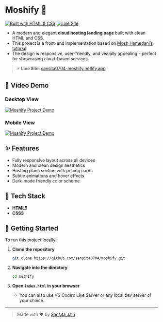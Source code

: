 # Moshify 🚀

[![Built with HTML & CSS](https://img.shields.io/badge/Built%20with-HTML%20%26%20CSS-orange?style=for-the-badge)](#)
[![Live Site](https://img.shields.io/badge/Live%20Site-Click%20Here-brightgreen?style=for-the-badge)](https://sansita0704-moshify.netlify.app)

-   A modern and elegant **cloud hosting landing page** built with clean HTML and CSS.
-   This project is a front-end implementation based on [Mosh Hamedani’s tutorial](https://codewithmosh.com/p/the-ultimate-html-css-part3).
-   The design is responsive, user-friendly, and visually appealing - perfect for showcasing cloud-based services.

> ⚡ **Live Site**: [sansita0704-moshify.netlify.app](https://sansita0704-moshify.netlify.app)

## 🎥 Video Demo

### Desktop View

[![Moshify Project Demo](https://img.youtube.com/vi/RHplrlISizw/maxresdefault.jpg)](https://youtu.be/RHplrlISizw)

### Mobile View

[![Moshify Project Demo](https://img.youtube.com/vi/B9PHJjIal_g/maxresdefault.jpg)](https://youtu.be/B9PHJjIal_g)

## ✨ Features

-   Fully responsive layout across all devices
-   Modern and clean design aesthetics
-   Hosting plans section with pricing cards
-   Subtle animations and hover effects
-   Dark-mode friendly color scheme

## 🔧 Tech Stack

-   **HTML5**
-   **CSS3**

## 🚀 Getting Started

To run this project locally:

1. **Clone the repository**

    ```bash
    git clone https://github.com/sansita0704/moshify.git
    ```

2. **Navigate into the directory**

    ```bash
    cd moshify
    ```

3. **Open `index.html` in your browser**
    - You can also use VS Code’s Live Server or any local dev server of your choice.

---

> Made with ❤️ by [Sansita Jain](mailto:sansita7406@gmail.com)
